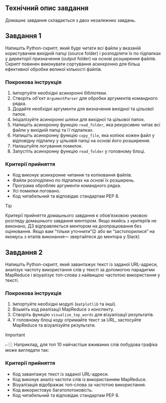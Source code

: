 ## Технiчний опис завдання

Домашнє завдання складається з двох незалежних завдань.

## Завдання 1

Напишіть Python-скрипт, який буде читати всі файли у вказаній користувачем вихідній папці (source folder) і розподіляти їх по підпапках у директорії призначення (output folder) на основі розширення файлів. Скрипт повинен виконувати сортування асинхронно для більш ефективної обробки великої кількості файлів.

### Покрокова інструкція

1. Імпортуйте необхідні асинхронні бібліотеки.
2. Створіть об'єкт `ArgumentParser` для обробки аргументів командного рядка.
3. Додайте необхідні аргументи для визначення вихідної та цільової папок.
4. Ініціалізуйте асинхронні шляхи для вихідної та цільової папок.
5. Напишіть асинхронну функцію `read_folder`, яка рекурсивно читає всі файли у вихідній папці та її підпапках.
6. Напишіть асинхронну функцію `copy_file`, яка копіює кожен файл у відповідну підпапку у цільовій папці на основі його розширення.
7. Налаштуйте логування помилок.
8. Запустіть асинхронну функцію `read_folder` у головному блоці.

### Критерії прийняття

- Код виконує асинхронне читання та копіювання файлів.
- Файли розподілено по підпапках на основі їх розширень.
- Програма обробляє аргументи командного рядка.
- Усі помилки логовано.
- Код читабельний та відповідає стандартам PEP 8.

> [!TIP]
>
> Критерії прийняття домашнього завдання є обов’язковою умовою розгляду домашнього завдання ментором. Якщо якийсь з критеріїв не виконано, ДЗ відправляється ментором на доопрацювання без оцінювання.
> Якщо вам “тільки уточнити”😉 або ви “застопорилися” на якомусь з етапів виконання— звертайтеся до ментора у Slack)

## Завдання 2

Напишіть Python-скрипт, який завантажує текст із заданої URL-адреси, аналізує частоту використання слів у тексті за допомогою парадигми MapReduce і візуалізує топ-слова з найвищою частотою використання у тексті.

### Покрокова інструкція

1. Імпортуйте необхідні модулі (`matplotlib` та інші).
2. Візьміть код реалізації MapReduce з конспекту.
3. Створіть функцію `visualize_top_words` для візуалізації результатів.
4. У головному блоці коду отримайте текст за URL, застосуйте MapReduce та візуалізуйте результати.

> [!IMPORTANT]
>
> 👉🏼 Наприклад, для топ 10 найчастіше вживаних слів побудова графіка може виглядати так:

### Критерії прийняття

- Код завантажує текст із заданої URL-адреси.
- Код виконує аналіз частоти слів із використанням MapReduce.
- Візуалізація відображає топ-слова за частотою використання.
- Код використовує багатопотоковість.
- Код читабельний та відповідає стандартам PEP 8.

